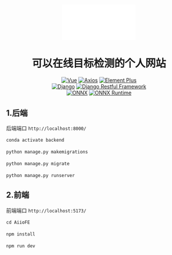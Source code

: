 <p align="center"><a href="https://iyoc.xyz/" target="_blank" rel="noopener noreferrer"><img width="200" src="assets/logo/white-logo-hires.png" alt="AIIO logo"></a></p>

<h1 align="center">可以在线目标检测的个人网站</h1>



<p align="center">
  <a href="https://github.com/vuejs/vue"><img src="https://img.shields.io/badge/Vue-3.0%2B-65b687" alt="Vue"></a>
  <a href="https://github.com/axios/axios"><img src="https://img.shields.io/badge/Axios-1.2%2B-542cdb" alt="Axios"></a>
  <a href="https://github.com/element-plus/element-plus"><img src="https://img.shields.io/badge/ElementPlus-2.2%2B-5a9cf8" alt="Element Plus"></a>  
  <br />  
  <a href="https://github.com/django/django"><img src="https://img.shields.io/badge/Django-4.0%2B-214a35" alt="Django"></a>
  <a href="https://github.com/encode/django-rest-framework"><img src="https://img.shields.io/badge/DRF-3.14%2B-951d12" alt="Django Restful Framework"></a>
  <br />
  <a href="https://github.com/onnx/onnx"><img src="https://img.shields.io/badge/ONNX-1.12%2B-FEFEFE" alt="ONNX"></a>
  <a href="https://github.com/microsoft/onnxruntime"><img src="https://img.shields.io/badge/ONNXRuntime-1.11%2B-FEFEFE" alt="ONNX Runtime"></a>
</p>

## 1.后端

后端端口 `http://localhost:8000/`

```shell
conda activate backend

python manage.py makemigrations

python manage.py migrate

python manage.py runserver
```

## 2.前端

前端端口 `http://localhost:5173/`

```shell
cd AiioFE

npm install

npm run dev
```